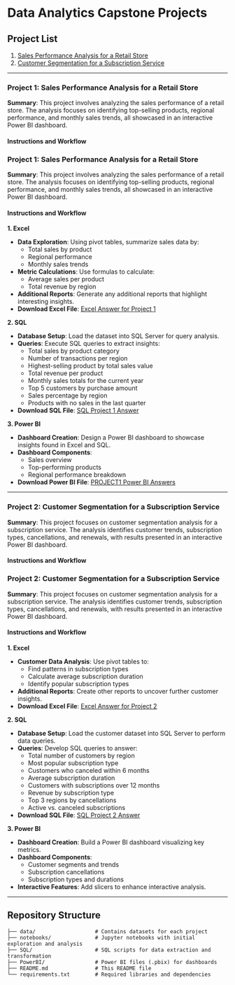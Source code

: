 # Data Analytics Capstone Projects

## Project List
1. [Sales Performance Analysis for a Retail Store](#project-1-sales-performance-analysis-for-a-retail-store)
2. [Customer Segmentation for a Subscription Service](#project-2-customer-segmentation-for-a-subscription-service)

---

### Project 1: Sales Performance Analysis for a Retail Store

**Summary**: This project involves analyzing the sales performance of a retail store. The analysis focuses on identifying top-selling products, regional performance, and monthly sales trends, all showcased in an interactive Power BI dashboard.

#### Instructions and Workflow

### Project 1: Sales Performance Analysis for a Retail Store

**Summary**: This project involves analyzing the sales performance of a retail store. The analysis focuses on identifying top-selling products, regional performance, and monthly sales trends, all showcased in an interactive Power BI dashboard.

#### Instructions and Workflow

**1. Excel**
   - **Data Exploration**: Using pivot tables, summarize sales data by:
     - Total sales by product
     - Regional performance
     - Monthly sales trends
   - **Metric Calculations**: Use formulas to calculate:
     - Average sales per product
     - Total revenue by region
   - **Additional Reports**: Generate any additional reports that highlight interesting insights.
   - **Download Excel File**: [Excel Answer for Project 1](https://github.com/omotayo282/LITA/blob/main/Excel%20Answer%20for%20Project%201.xlsx)


**2. SQL**
   - **Database Setup**: Load the dataset into SQL Server for query analysis.
   - **Queries**: Execute SQL queries to extract insights:
     - Total sales by product category
     - Number of transactions per region
     - Highest-selling product by total sales value
     - Total revenue per product
     - Monthly sales totals for the current year
     - Top 5 customers by purchase amount
     - Sales percentage by region
     - Products with no sales in the last quarter
   - **Download SQL File**: [SQL Project 1 Answer](https://github.com/omotayo282/LITA/blob/main/SQLProject1_Answer.sql)

**3. Power BI**
   - **Dashboard Creation**: Design a Power BI dashboard to showcase insights found in Excel and SQL.
   - **Dashboard Components**:
     - Sales overview
     - Top-performing products
     - Regional performance breakdown
   - **Download Power BI File**: [PROJECT1 Power BI Answers](https://github.com/omotayo282/LITA/blob/main/PROJECT1_PowerBI_Answers.pbix)


---

### Project 2: Customer Segmentation for a Subscription Service

**Summary**: This project focuses on customer segmentation analysis for a subscription service. The analysis identifies customer trends, subscription types, cancellations, and renewals, with results presented in an interactive Power BI dashboard.

#### Instructions and Workflow

### Project 2: Customer Segmentation for a Subscription Service

**Summary**: This project focuses on customer segmentation analysis for a subscription service. The analysis identifies customer trends, subscription types, cancellations, and renewals, with results presented in an interactive Power BI dashboard.

#### Instructions and Workflow

**1. Excel**
   - **Customer Data Analysis**: Use pivot tables to:
     - Find patterns in subscription types
     - Calculate average subscription duration
     - Identify popular subscription types
   - **Additional Reports**: Create other reports to uncover further customer insights.
   - **Download Excel File**: [Excel Answer for Project 2](https://github.com/omotayo282/LITA/blob/main/Excel%20Answer%20for%20Project%202.xlsx)



 **2. SQL**
   - **Database Setup**: Load the customer dataset into SQL Server to perform data queries.
   - **Queries**: Develop SQL queries to answer:
     - Total number of customers by region
     - Most popular subscription type
     - Customers who canceled within 6 months
     - Average subscription duration
     - Customers with subscriptions over 12 months
     - Revenue by subscription type
     - Top 3 regions by cancellations
     - Active vs. canceled subscriptions
   - **Download SQL File**: [SQL Project 2 Answer](https://github.com/omotayo282/LITA/blob/main/SQLProject2_Answer.sql)

**3. Power BI**
   - **Dashboard Creation**: Build a Power BI dashboard visualizing key metrics.
   - **Dashboard Components**:
     - Customer segments and trends
     - Subscription cancellations
     - Subscription types and durations
   - **Interactive Features**: Add slicers to enhance interactive analysis.

---

## Repository Structure
```plaintext
├── data/                   # Contains datasets for each project
├── notebooks/              # Jupyter notebooks with initial exploration and analysis
├── SQL/                    # SQL scripts for data extraction and transformation
├── PowerBI/                # Power BI files (.pbix) for dashboards
├── README.md               # This README file
└── requirements.txt        # Required libraries and dependencies
